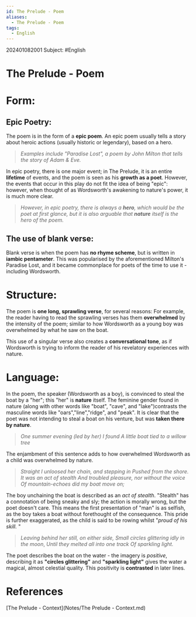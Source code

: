 ```yaml
---
id: The Prelude - Poem
aliases:
  - The Prelude - Poem
tags:
  - English
---
```

202401082001
Subject: #English



# The Prelude - Poem

# Form:

## Epic Poetry:

The poem is in the form of a **epic poem**. An epic poem usually tells a story about heroic actions (usually historic or legendary), based on a hero.

> *Examples include "Paradise Lost", a poem by John Milton that tells the story of Adam & Eve.* 

In epic poetry, there is one major event; in The Prelude, it is an entire **lifetime** of events, and the poem is seen as his **growth as a poet**. However, the events that occur in this play do not fit the idea of being "epic": however, when thought of as Wordsworth's awakening to nature's power, it is much more clear.

> *However, in epic poetry, there is always a **hero**, which would be the poet at first glance, but it is also arguable that **nature** itself is the hero of the poem.* 

## The use of blank verse:

Blank verse is when the poem has **no rhyme scheme**, but is written in **iambic pentameter**. This was popularised by the aforementioned Milton's Paradise Lost, and it became commonplace for poets of the time to use it - including Wordsworth.

# Structure:

The poem is **one long, sprawling verse**, for several reasons: For example, the reader having to read the sprawling verses has them **overwhelmed** by the intensity of the poem; similar to how Wordsworth as a young boy was overwhelmed by what he saw on the boat.

This use of a singular verse also creates a **conversational tone**, as if Wordsworth is trying to inform the reader of his revelatory experiences with nature. 


# Language:

In the poem, the speaker (Wordsworth as a boy), is convinced to steal the boat by a "her"; this "her" is **nature** itself. The feminine gender found in nature (along with other words like "boat", "cave", and "lake")contrasts the masculine words like "oars","line","ridge", and "peak". It is clear that the poet was not intending to steal a boat on his venture, but was **taken there by nature**.

>*One summer evening (led by her) I found*
>*A little boat tied to a willow tree* 

The enjambment of this sentence adds to how overwhelmed Wordsworth as a child was overwhelmed by nature.

>*Straight I unloosed her chain, and stepping in* 
>*Pushed from the shore. It was an act of stealth* 
>*And troubled pleasure, nor without the voice* 
>*Of mountain-echoes did my boat move on;*

The boy unchaining the boat is described as an *act of stealth*. "Stealth" has a connotation of being sneaky and sly; the action is morally wrong, but the poet doesn't care. This means the first presentation of "man" is as selfish, as the boy takes a boat without forethought of the consequence. This pride is further exaggerated, as the child is said to be rowing whilst "*proud of his skill.* "

>*Leaving behind her still, on either side,*
>*Small circles glittering idly in the moon*,
>*Until they melted all into one track*
>*Of sparkling light.*

The poet describes the boat on the water - the imagery is *positive*, describing it as **"circles glittering"** and **"sparkling light"**  gives the water a magical, almost celestial quality. This positivity is **contrasted** in later lines.

# **References** 
[The Prelude - Context](Notes/The Prelude - Context.md)
